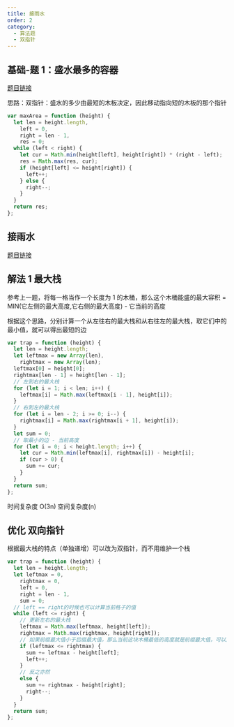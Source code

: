 ```yaml
---
title: 接雨水
order: 2
category:
  - 算法题
  - 双指针
---
```


## 基础-题 1：盛水最多的容器

[题目链接](https://www.bilibili.com/video/BV1Qg411q7ia/?spm_id_from=333.788&vd_source=850c21284431bb6037ff44c73d3ec8e8)

思路：双指针：盛水的多少由最短的木板决定，因此移动指向短的木板的那个指针

```js
var maxArea = function (height) {
  let len = height.length,
    left = 0,
    right = len - 1,
    res = 0;
  while (left < right) {
    let cur = Math.min(height[left], height[right]) * (right - left);
    res = Math.max(res, cur);
    if (height[left] <= height[right]) {
      left++;
    } else {
      right--;
    }
  }
  return res;
};
```

## 接雨水

[题目链接](https://leetcode.cn/problems/trapping-rain-water/submissions/521847478/)

## 解法 1 最大栈

参考上一题，将每一格当作一个长度为 1 的木桶，那么这个木桶能盛的最大容积 = MIN(它左侧的最大高度,它右侧的最大高度) - 它当前的高度

根据这个思路，分别计算一个从左往右的最大栈和从右往左的最大栈，取它们中的最小值，就可以得出最短的边

```js
var trap = function (height) {
  let len = height.length;
  let leftmax = new Array(len),
    rightmax = new Array(len);
  leftmax[0] = height[0];
  rightmax[len - 1] = height[len - 1];
  // 左到右的最大栈
  for (let i = 1; i < len; i++) {
    leftmax[i] = Math.max(leftmax[i - 1], height[i]);
  }
  // 右到左的最大栈
  for (let i = len - 2; i >= 0; i--) {
    rightmax[i] = Math.max(rightmax[i + 1], height[i]);
  }
  let sum = 0;
  // 取最小的边 - 当前高度
  for (let i = 0; i < height.length; i++) {
    let cur = Math.min(leftmax[i], rightmax[i]) - height[i];
    if (cur > 0) {
      sum += cur;
    }
  }
  return sum;
};
```

时间复杂度 O(3n) 空间复杂度(n)

## 优化 双向指针

根据最大栈的特点（单独递增）可以改为双指针，而不用维护一个栈

```js
var trap = function (height) {
  let len = height.length;
  let leftmax = 0,
    rightmax = 0,
    left = 0,
    right = len - 1,
    sum = 0;
  // left == right的时候也可以计算当前格子的值
  while (left <= right) {
    // 更新左右的最大栈
    leftmax = Math.max(leftmax, height[left]);
    rightmax = Math.max(rightmax, height[right]);
    // 如果前缀最大值小于后缀最大值，那么当前这块木桶最低的高度就是前缀最大值，可以直接计算结果了，然后移动到下一块木板  
    if (leftmax <= rightmax) {
      sum += leftmax - height[left];
      left++;
    }
    // 反之亦然
    else {
      sum += rightmax - height[right];
      right--;
    }
  }
  return sum;
};
```
